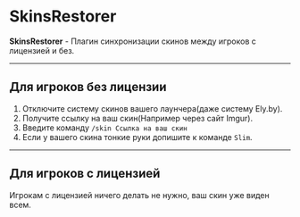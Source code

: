 # SkinsRestorer

**SkinsRestorer** -  Плагин синхронизации скинов между игроков с лицензией и без.

---

## Для игроков без лицензии
1. Отключите систему скинов вашего лаунчера(даже систему Ely.by).
2. Получите ссылку на ваш скин(Например через сайт Imgur).
3. Введите команду ```/skin Ссылка на ваш скин```
4. Если у вашего скина тонкие руки допишите к команде `Slim`.

---

## Для игроков с лицензией
Игрокам с лицензией ничего делать не нужно, ваш скин уже виден всем.